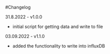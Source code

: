 #Changelog

31.8.2022 - v1.0.0 
- initial script for getting data and write to file


03.09.2022 - v1.1.0
- added the functionality to write into influxDB

